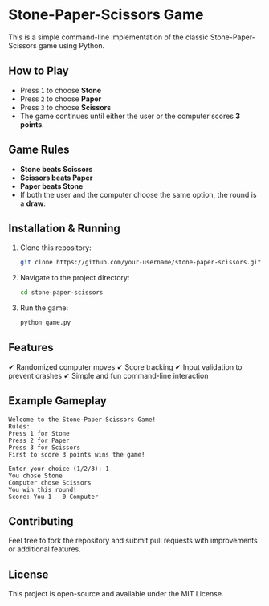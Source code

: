 # Stone-Paper-Scissors Game

This is a simple command-line implementation of the classic Stone-Paper-Scissors game using Python.

## How to Play
- Press `1` to choose **Stone**
- Press `2` to choose **Paper**
- Press `3` to choose **Scissors**
- The game continues until either the user or the computer scores **3 points**.

## Game Rules
- **Stone beats Scissors**
- **Scissors beats Paper**
- **Paper beats Stone**
- If both the user and the computer choose the same option, the round is a **draw**.

## Installation & Running
1. Clone this repository:
   ```sh
   git clone https://github.com/your-username/stone-paper-scissors.git
   ```
2. Navigate to the project directory:
   ```sh
   cd stone-paper-scissors
   ```
3. Run the game:
   ```sh
   python game.py
   ```

## Features
✔ Randomized computer moves
✔ Score tracking
✔ Input validation to prevent crashes
✔ Simple and fun command-line interaction

## Example Gameplay
```
Welcome to the Stone-Paper-Scissors Game!
Rules:
Press 1 for Stone
Press 2 for Paper
Press 3 for Scissors
First to score 3 points wins the game!

Enter your choice (1/2/3): 1
You chose Stone
Computer chose Scissors
You win this round!
Score: You 1 - 0 Computer
```

## Contributing
Feel free to fork the repository and submit pull requests with improvements or additional features.

## License
This project is open-source and available under the MIT License.

